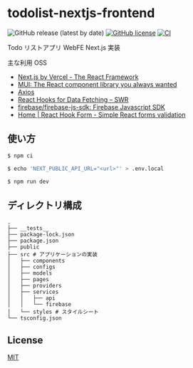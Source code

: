 # todolist-nextjs-frontend

![GitHub release (latest by date)](https://img.shields.io/github/v/release/kzuabe/todolist-nextjs-frontend)
[![GitHub license](https://img.shields.io/github/license/kzuabe/todolist-nextjs-frontend)](https://github.com/kzuabe/todolist-nextjs-frontend)
[![CI](https://github.com/kzuabe/todolist-nextjs-frontend/actions/workflows/ci.yml/badge.svg)](https://github.com/kzuabe/todolist-nextjs-frontend/actions/workflows/ci.yml)

Todo リストアプリ WebFE Next.js 実装

主な利用 OSS

- [Next.js by Vercel - The React Framework](https://nextjs.org/)
- [MUI: The React component library you always wanted](https://mui.com/)
- [Axios](https://axios-http.com/)
- [React Hooks for Data Fetching – SWR](https://swr.vercel.app/)
- [firebase/firebase-js-sdk: Firebase Javascript SDK](https://github.com/firebase/firebase-js-sdk)
- [Home | React Hook Form - Simple React forms validation](https://react-hook-form.com/)

## 使い方

```bash
$ npm ci

$ echo 'NEXT_PUBLIC_API_URL="<url>"' > .env.local

$ npm run dev
```

## ディレクトリ構成

```
.
├── __tests__
├── package-lock.json
├── package.json
├── public
├── src # アプリケーションの実装
│   ├── components
│   ├── configs
│   ├── models
│   ├── pages
│   ├── providers
│   ├── services
│   │   ├── api
│   │   └── firebase
│   └── styles # スタイルシート
└── tsconfig.json
```

## License

[MIT](https://choosealicense.com/licenses/mit/)
